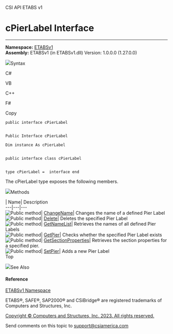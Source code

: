 ﻿

CSI API ETABS v1

# cPierLabel Interface  
  
---  
  
**Namespace:** [ETABSv1](2780f1b8-2033-5289-2298-1cdb2a7508d9.htm)  
**Assembly:** ETABSv1 (in ETABSv1.dll) Version: 1.0.0.0 (1.27.0.0)

![](../icons/SectionExpanded.png)Syntax

C#

VB

C++

F#

Copy

    
    
    public interface cPierLabel
    
    
    Public Interface cPierLabel
    
    Dim instance As cPierLabel
    
    
    public interface class cPierLabel
    
    
    type cPierLabel =  interface end

The cPierLabel type exposes the following members.

![](../icons/SectionExpanded.png)Methods

| Name| Description  
---|---|---  
![Public method](../icons/pubmethod.gif)|
[ChangeName](3399e9e3-10a5-f0df-9976-3fe3f5699d3d.htm)|  Changes the name of a
defined Pier Label  
![Public method](../icons/pubmethod.gif)|
[Delete](190cbfe9-7493-b675-0afc-6d9cb4ad313a.htm)|  Deletes the specified
Pier Label  
![Public method](../icons/pubmethod.gif)|
[GetNameList](d274ae33-8267-cfab-9168-197eedcb8bea.htm)|  Retrieves the names
of all defined Pier Labels  
![Public method](../icons/pubmethod.gif)|
[GetPier](b20e5220-c96e-3f4e-f1fd-9ca951e43633.htm)|  Checks whether the
specified Pier Label exists  
![Public method](../icons/pubmethod.gif)|
[GetSectionProperties](afe72798-64ed-792b-6afd-924cf55ed31e.htm)|  Retrieves
the section properties for a specified pier.  
![Public method](../icons/pubmethod.gif)|
[SetPier](ea493609-b20d-b189-b580-c048f0e36756.htm)|  Adds a new Pier Label  
Top

![](../icons/SectionExpanded.png)See Also

#### Reference

[ETABSv1 Namespace](2780f1b8-2033-5289-2298-1cdb2a7508d9.htm)

ETABS®, SAFE®, SAP2000® and CSiBridge® are registered trademarks of Computers
and Structures, Inc.  

[Copyright © Computers and Structures, Inc. 2023. All rights
reserved.](http://www.csiamerica.com)

Send comments on this topic to
[support@csiamerica.com](mailto:support%40csiamerica.com?Subject=CSI%20API%20ETABS%20v1)

